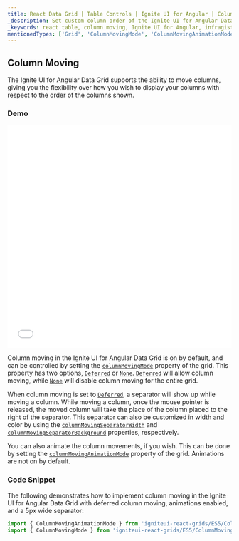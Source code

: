 ```yaml
---
title: React Data Grid | Table Controls | Ignite UI for Angular | Column Types | Infragistics
_description: Set custom column order of the Ignite UI for Angular Data table by using the column drag feature of the Ignite UI for Angular Data Grid with the usage of mouse/touch gestures
_keywords: react table, column moving, Ignite UI for Angular, infragistics
mentionedTypes: ['Grid', 'ColumnMovingMode', 'ColumnMovingAnimationMode']
---
```


## Column Moving

The Ignite UI for Angular Data Grid supports the ability to move columns, giving you the flexibility over how you wish to display your columns with respect to the order of the columns shown.

### Demo

<div class="sample-container loading" style="height: 500px">
    <iframe id="live-grid-overview-sample-iframe" src='{environment:demosBaseUrl}/grids/data-grid-column-moving' width="100%" height="100%" seamless frameBorder="0" onload="onXPlatSampleIframeContentLoaded(this);"></iframe>
</div>

<div class="divider--half"></div>

Column moving in the Ignite UI for Angular Data Grid is on by default, and can be controlled by setting the [`columnMovingMode`](/products/ignite-ui-angular/api/docs/typescript/latest/classes/igxlivegridcomponent.html#columnmovingmode) property of the grid. This property has two options, [`Deferred`](/products/ignite-ui-angular/api/docs/typescript/latest/enums/columnmovingmode.html#deferred) or [`None`](/products/ignite-ui-angular/api/docs/typescript/latest/enums/columnmovingmode.html#none). [`Deferred`](/products/ignite-ui-angular/api/docs/typescript/latest/enums/columnmovingmode.html#deferred) will allow column moving, while [`None`](/products/ignite-ui-angular/api/docs/typescript/latest/enums/columnmovingmode.html#none) will disable column moving for the entire grid.

When column moving is set to [`Deferred`](/products/ignite-ui-angular/api/docs/typescript/latest/enums/columnmovingmode.html#deferred), a separator will show up while moving a column. While moving a column, once the mouse pointer is released, the moved column will take the place of the column placed to the right of the separator. This separator can also be customized in width and color by using the [`columnMovingSeparatorWidth`](/products/ignite-ui-angular/api/docs/typescript/latest/classes/igxlivegridcomponent.html#columnmovingseparatorwidth) and [`columnMovingSeparatorBackground`](/products/ignite-ui-angular/api/docs/typescript/latest/classes/igxlivegridcomponent.html#columnmovingseparatorbackground) properties, respectively.

You can also animate the column movements, if you wish. This can be done by setting the [`columnMovingAnimationMode`](/products/ignite-ui-angular/api/docs/typescript/latest/classes/igxlivegridcomponent.html#columnmovinganimationmode) property of the grid. Animations are not on by default.

### Code Snippet

The following demonstrates how to implement column moving in the Ignite UI for Angular Data Grid with deferred column moving, animations enabled, and a 5px wide separator:

```ts
import { ColumnMovingAnimationMode } from 'igniteui-react-grids/ES5/ColumnMovingAnimationMode';
import { ColumnMovingMode } from 'igniteui-react-grids/ES5/ColumnMovingMode';
```
